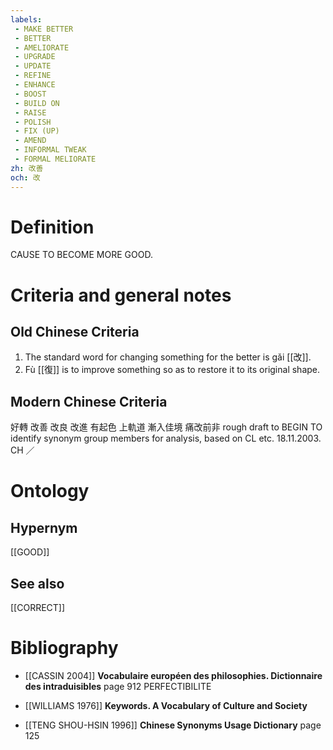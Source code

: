 ```yaml
---
labels: 
 - MAKE BETTER
 - BETTER
 - AMELIORATE
 - UPGRADE
 - UPDATE
 - REFINE
 - ENHANCE
 - BOOST
 - BUILD ON
 - RAISE
 - POLISH
 - FIX (UP)
 - AMEND
 - INFORMAL TWEAK
 - FORMAL MELIORATE
zh: 改善
och: 改
---
```


# Definition
CAUSE TO BECOME MORE GOOD.
# Criteria and general notes
## Old Chinese Criteria
1. The standard word for changing something for the better is gǎi [[改]].
2. Fù [[復]] is to improve something so as to restore it to its original shape.
## Modern Chinese Criteria
好轉
改善
改良
改進
有起色
上軌道
漸入佳境
痛改前非
rough draft to BEGIN TO identify synonym group members for analysis, based on CL etc. 18.11.2003. CH ／
# Ontology

## Hypernym
[[GOOD]]
## See also
[[CORRECT]]
# Bibliography
- [[CASSIN 2004]]
**Vocabulaire européen des philosophies. Dictionnaire des intraduisibles** page 912
PERFECTIBILITE
- [[WILLIAMS 1976]]
**Keywords.  A Vocabulary of Culture and Society** 

- [[TENG SHOU-HSIN 1996]]
**Chinese Synonyms Usage Dictionary** page 125
